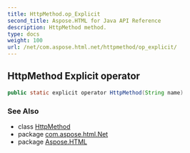 ```yaml
---
title: HttpMethod.op_Explicit
second_title: Aspose.HTML for Java API Reference
description: HttpMethod method. 
type: docs
weight: 100
url: /net/com.aspose.html.net/httpmethod/op_explicit/
---
```

## HttpMethod Explicit operator

```java
public static explicit operator HttpMethod(String name)
```

### See Also

* class [HttpMethod](../)
* package [com.aspose.html.Net](../../httpmethod/)
* package [Aspose.HTML](../../../)
